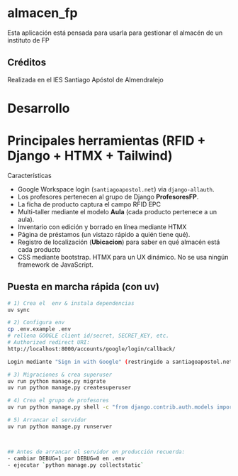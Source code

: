 # almacen_fp

Esta aplicación está pensada para usarla para gestionar el almacén de un instituto de FP

## Créditos
Realizada en el IES Santiago Apóstol de Almendralejo



# Desarrollo
# Principales herramientas (RFID + Django + HTMX + Tailwind)

Características
- Google Workspace login (`santiagoapostol.net`) via `django-allauth`.
- Los profesores pertenecen al grupo de Django **ProfesoresFP**.
- La ficha de producto captura el campo RFID EPC
- Multi-taller mediante el modelo **Aula**  (cada producto pertenece a un aula).
- Inventario con edición y borrado en línea mediante HTMX
- Página de préstamos (un vistazo rápido a quién tiene qué).
- Registro de localización (**Ubicacion**) para saber en qué almacén está cada producto
- CSS mediante bootstrap. HTMX para un UX dinámico. No se usa ningún framework de JavaScript.

## Puesta en marcha rápida (con uv)
```bash
# 1) Crea el  env & instala dependencias
uv sync

# 2) Configura env
cp .env.example .env
# rellena GOOGLE client id/secret, SECRET_KEY, etc.
# Authorized redirect URI:
http://localhost:8000/accounts/google/login/callback/

Login mediante "Sign in with Google" (restringido a santiagoapostol.net).

# 3) Migraciones & crea superuser
uv run python manage.py migrate
uv run python manage.py createsuperuser

# 4) Crea el grupo de profesores
uv run python manage.py shell -c "from django.contrib.auth.models import Group; Group.objects.get_or_create(name='ProfesoresFP')"

# 5) Arrancar el servidor
uv run python manage.py runserver



## Antes de arrancar el servidor en producción recuerda:
- cambiar DEBUG=1 por DEBUG=0 en .env
- ejecutar `python manage.py collectstatic`
